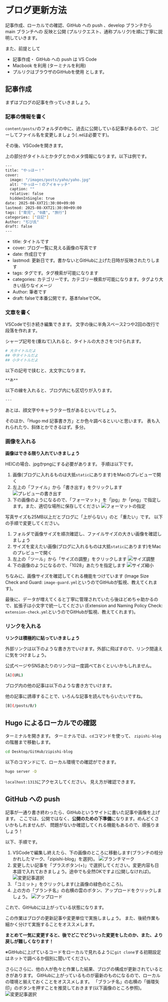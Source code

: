 # ブログ更新方法

記事作成、ローカルでの確認、GitHub への push 、develop ブランチから main ブランチへの
反映と公開 (プルリクエスト、通称プルリク)を順に丁寧に説明していきます。

また、前提として
- 記事作成・ GitHub への push は VS Code
- Macbook を利用 (ターミナルを利用)
- プルリクはブラウザのGitHubを使用
とします。

## 記事作成

まずはブログの記事を作っていきましょう。

### 記事の情報を書く

`content/posts/`のフォルダの中に、過去に公開している記事があるので、コピーしてファイル名を変更しましょう(`.md`は必要です)。

その後、VSCodeを開きます。

上の部分がタイトルとかタグとかのメタ情報になります。以下は例です。

```bash
---
title: "やっほー！"
cover:
  image: "/images/posts/yaho/yaho.jpg"
  alt: "やっほー！のアイキャッチ"
  caption: ""
  relative: false
  hiddenInSingle: true
date: 2025-08-XXT21:30:00+09:00
lastmod: 2025-08-XXT21:30:00+09:00
tags: ["育児", "0歳", "旅行"]
categories: ["日記"]
Author: "ぢぴ氏"
draft: false
---
```

- title: タイトルです
- cover: ブログ一覧に見える画像の写真です
- date: 作成日です
- lastmod: 更新日です。書かないとGitHubに上げた日時が反映されたりします
- tags: タグです。タグ検索が可能になります
- categories: カテゴリーです。カテゴリー検索が可能になります。タグより大きい括りなイメージ
- Author: 筆者です
- draft: falseで本番公開です。基本falseでOK。

### 文章を書く

VSCodeで引き続き編集できます。
文字の後に半角スペース2つや2回の改行で段落を作れます。

シャープ記号を(重ねて)入れると、タイトルの大きさをつけられます。

```bash
# 大タイトルだよ
## 中タイトルだよ
## 小タイトルだよ
```

以下の記号で挟むと、太文字になります。

```bash
**あ**
```

以下の線を入れると、ブログ内にも区切りが入ります。

```bash
---
```

あとは、顔文字やキャラクター性があるといいでしょう。

そのほか、「Hugo md 記事書き方」とか色々調べるといいと思います。
表も入れられたり、斜体とかできるはず。多分。

### 画像を入れる

**画像はできる限り入れていきましょう**

HEICの場合、jpgかpngにする必要があります。
手順は以下です。

1. 画像(ブログに入れるものは大抵`static`にあります)をMacのプレビューで開く
2. 左上の「ファイル」から「書き出す」をクリックします
   ![プレビューの書き出す](./kakidasu.png)
3. 下の画像のようになるので、「フォーマット」を「jpg」か「png」で指定します。また、適切な場所に保存してください
   ![フォーマットの指定](./format-shitei.png)

写真サイズも25MB以上だとブログに「上がらない」のと「重たい」です。
以下の手順で変更してください。

1. フォルダで画像サイズを順次確認し、ファイルサイズの大きい画像を確認しましょう
2. サイズを変えたい画像(ブログに入れるものは大抵`static`にあります)をMacのプレビューで開く
3. 左上の「ツール」から「サイズの調整」をクリックします
   ![サイズ調整](./size-chosei.png)
3. 下の画像のようになるので、「1028」あたりを指定します
   ![サイズ縮小](./size-down.png)

ちなみに、画像サイズを確認してくれる機能をつけています
(Image Size Check and Guard: `image-guard.yml`というのでGitHubが監視、教えてくれます)。

最後に、データが増えてくると丁寧に管理されていたら後ほどめちゃ助かるので、拡張子は小文字で統一してください
(Extension and Naming Policy Check: `extension-check.yml`というのでGitHubが監視、教えてくれます)。

### リンクを入れる

**リンクは積極的に貼っていきましょう**

外部リンクは以下のような書き方でいけます。外部に飛ばすので、リンク間違えに気をつけましょう。

公式ページやSNSあたりのリンクは一度調べておくといいかもしれません。

``` bash
[A](URL)
```

ブログ内の他の記事は以下のような書き方でいけます。

他の記事に誘導することで、いろんな記事を読んでもらいたいですね。

``` bash
[B](/posts/B/)
```

## Hugo によるローカルでの確認

ターミナルを開きます。
ターミナルでは、`cd`コマンドを使って、
`zipishi-blog`の階層まで移動します。

```bash
cd Desktop/GitHub/zipishi-blog
```

以下のコマンドにて、ローカル環境での確認ができます。

```bash
hugo server -D
```

`localhost:1313`にアクセスしてください。
見え方が確認できます。

## GitHub への push

記事が一通り書き終わったら、GitHubというサイトに書いた記事や画像を上げます。
ここでは、公開ではなく、**公開のための下準備**になります。めんどくさいかもしれませんが、
問題がないか確認してくれる機能もあるので、頑張りましょう！

以下、手順です。

1. VSCodeで編集し終えたら、下の画像のところに移動します(ブランチの枝分かれしたマーク、「zipishi-blog」を選択)。
   ![ブランチマーク](./branch-mark.png)
2. 変更したい記事を「プラスボタン(+)」で選択してください。変更内容も日本語で入れておきましょう。途中でも全然OKですよ(公開しなければ)。
   ![変更記事選択](./select-file.png)
3. 「コミット」をクリックします(上画像の緑色のところ)。
4. 上の方の「ブランチ名」の右横の雲のボタン、アップロードをクリックしましょう。
   ![アップロード](./upload.png)

これで、GitHubには上がっている状態になります。

この作業はブログの更新記事や変更単位で実施しましょう。
また、後続作業も細かく分けて実施することをオススメします。

**まとめて一気に変更すると、後でどこでどういった変更をしたのか、また、より戻しが難しくなります！**

※GitHubに上げているコードをローカルで見れるように`git clone`する初期設定はネットで調べるか個別に聞いてください。

さらにさらに、他の人が色々と作業した結果、ブログの構成が更新されているときがあります。
GitHubに上がっているものが最新のものになるので、ローカルの環境と揃えておくことをオススメします。
「ブランチ名」の右横の「循環矢印」のボタンを押すことを推奨しておきます(以下画像のところ参照)。
![変更記事選択](./select-file.png)

